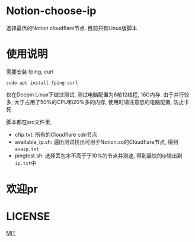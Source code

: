 # Notion-choose-ip
选择最优的Notion cloudflare节点. 目前只有Linux版脚本

# 使用说明

需要安装 fping, curl

```shell
sudo apt install fping curl
```

仅在Deepin Linux下做过测试, 测试电脑配置为6核12线程, 16G内存. 由于并行较多, 大于占用了50%的CPU和20%多的内存, 使用时请注意您的电脑配置, 防止卡死

脚本都在src文件里,

- cfip.txt: 所有的Cloudflare cdn节点
- available_ip.sh: 遍历测试找出可用于Notion.so的Cloudflare节点, 得到`avaip.txt`
- pingtest.sh: 选择丢包率不高于于10%的节点并测速, 得到最快的ip输出到`ip.txt`中


# 欢迎pr

# LICENSE

[MIT](https://github.com/Jerrywang959/Notion-choose-ip/blob/master/LICENSE)